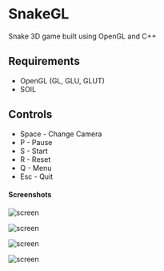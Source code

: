 SnakeGL
=======

Snake 3D game built using OpenGL and C++

## Requirements

- OpenGL (GL, GLU, GLUT)
- SOIL

## Controls

- Space - Change Camera
- P     - Pause
- S     - Start
- R     - Reset
- Q     - Menu
- Esc   - Quit

#### Screenshots

![screen][1]

![screen][2]

![screen][3]

![screen][4]

  [1]: http://i.imgur.com/6rohrIe.png
  [2]: http://i.imgur.com/RyzJjU9.png
  [3]: http://i.imgur.com/TrheaFP.png
  [4]: http://i.imgur.com/PhWfYWh.png
